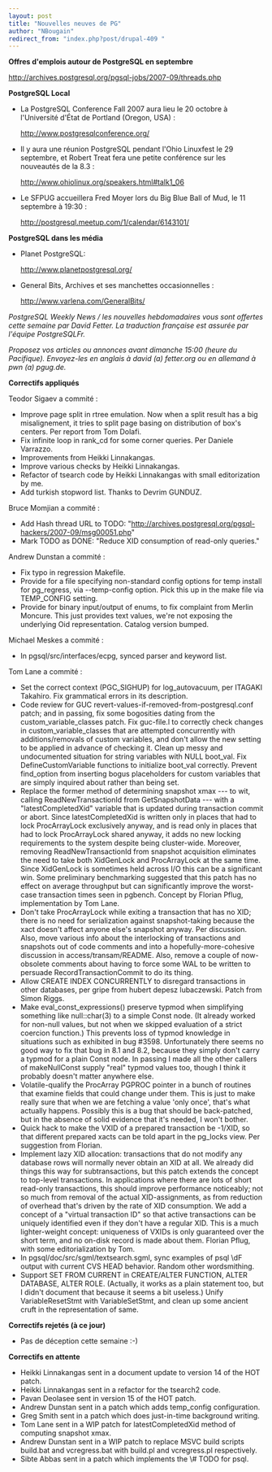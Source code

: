```yaml
---
layout: post
title: "Nouvelles neuves de PG"
author: "NBougain"
redirect_from: "index.php?post/drupal-409 "
---
```




<!--break-->

<p><strong>Offres d'emplois autour de PostgreSQL en septembre</strong></p>

<p><a target="_blank" href="http://archives.postgresql.org/pgsql-jobs/2007-09/threads.php">http://archives.postgresql.org/pgsql-jobs/2007-09/threads.php</a></p>

<p><strong>PostgreSQL Local</strong></p>

<ul>

<li>La PostgreSQL Conference Fall 2007 aura lieu le 20 octobre à l'Université d'État de Portland (Oregon, USA)&nbsp;:

<a target="_blank" href="http://www.postgresqlconference.org/">http://www.postgresqlconference.org/</a></li>

<li>Il y aura une réunion PostgreSQL pendant l'Ohio Linuxfest le 29 septembre, et Robert Treat fera une petite conférence sur les nouveautés de la 8.3&nbsp;:

<a target="_blank" href="http://www.ohiolinux.org/speakers.html#talk1_06">http://www.ohiolinux.org/speakers.html#talk1_06</a></li>

<li>Le SFPUG accueillera Fred Moyer lors du Big Blue Ball of Mud, le 11 septembre à 19:30&nbsp;:

<a target="_blank" href="http://postgresql.meetup.com/1/calendar/6143101/">http://postgresql.meetup.com/1/calendar/6143101/</a></li>

</ul>

<p><strong>PostgreSQL dans les média</strong></p>

<ul>

<li>Planet PostgreSQL:

<a target="_blank" href="http://www.planetpostgresql.org/">http://www.planetpostgresql.org/</a></li>

<li>General Bits, Archives et ses manchettes occasionnelles&nbsp;:

<a target="_blank" href="http://www.varlena.com/GeneralBits/">http://www.varlena.com/GeneralBits/</a></li>

</ul>

<p><em>PostgreSQL Weekly News / les nouvelles hebdomadaires vous sont offertes cette semaine par David Fetter. La traduction française est assurée par l'équipe PostgreSQLFr.</em></p>

<p><em>Proposez vos articles ou annonces avant dimanche 15:00 (heure du Pacifique). Envoyez-les en anglais à david (a) fetter.org ou en allemand à pwn (a) pgug.de.</em></p>

<p><strong>Correctifs appliqués</strong></p>

<p>Teodor Sigaev a commité&nbsp;:</p>

<ul>

<li>Improve page split in rtree emulation. Now when a split result has a big misalignement, it tries to split page basing on distribution of box's centers. Per report from Tom Dolafi.</li>

<li>Fix infinite loop in rank_cd for some corner queries. Per Daniele Varrazzo.</li>

<li>Improvements from Heikki Linnakangas.</li>

<li>Improve various checks by Heikki Linnakangas.</li>

<li>Refactor of tsearch code by Heikki Linnakangas with small editorization by me.</li>

<li>Add turkish stopword list. Thanks to Devrim GUNDUZ.</li>

</ul>

<p>Bruce Momjian a commité&nbsp;:</p>

<ul>

<li>Add Hash thread URL to TODO: "<a target="_blank" href="http://archives.postgresql.org/pgsql-hackers/2007-09/msg00051.php">http://archives.postgresql.org/pgsql-hackers/2007-09/msg00051.php</a>"</li>

<li>Mark TODO as DONE: "Reduce XID consumption of read-only queries."</li>

</ul>

<p>Andrew Dunstan a commité&nbsp;:</p>

<ul>

<li>Fix typo in regression Makefile.</li>

<li>Provide for a file specifying non-standard config options for temp install for pg_regress, via --temp-config option. Pick this up in the make file via TEMP_CONFIG setting.</li>

<li>Provide for binary input/output of enums, to fix complaint from Merlin Moncure. This just provides text values, we're not exposing the underlying Oid representation. Catalog version bumped.</li>

</ul>

<p>Michael Meskes a commité&nbsp;:</p>

<ul>

<li>In pgsql/src/interfaces/ecpg, synced parser and keyword list.</li>

</ul>

<p>Tom Lane a commité&nbsp;:</p>

<ul>

<li>Set the correct context (PGC_SIGHUP) for log_autovacuum, per ITAGAKI Takahiro. Fix grammatical errors in its description.</li>

<li>Code review for GUC revert-values-if-removed-from-postgresql.conf patch; and in passing, fix some bogosities dating from the custom_variable_classes patch. Fix guc-file.l to correctly check changes in custom_variable_classes that are attempted concurrently with additions/removals of custom variables, and don't allow the new setting to be applied in advance of checking it. Clean up messy and undocumented situation for string variables with NULL boot_val. Fix DefineCustomVariable functions to initialize boot_val correctly. Prevent find_option from inserting bogus placeholders for custom variables that are simply inquired about rather than being set.</li>

<li>Replace the former method of determining snapshot xmax --- to wit, calling ReadNewTransactionId from GetSnapshotData --- with a "latestCompletedXid" variable that is updated during transaction commit or abort. Since latestCompletedXid is written only in places that had to lock ProcArrayLock exclusively anyway, and is read only in places that had to lock ProcArrayLock shared anyway, it adds no new locking requirements to the system despite being cluster-wide. Moreover, removing ReadNewTransactionId from snapshot acquisition eliminates the need to take both XidGenLock and ProcArrayLock at the same time. Since XidGenLock is sometimes held across I/O this can be a significant win. Some preliminary benchmarking suggested that this patch has no effect on average throughput but can significantly improve the worst-case transaction times seen in pgbench. Concept by Florian Pflug, implementation by Tom Lane.</li>

<li>Don't take ProcArrayLock while exiting a transaction that has no XID; there is no need for serialization against snapshot-taking because the xact doesn't affect anyone else's snapshot anyway. Per discussion. Also, move various info about the interlocking of transactions and snapshots out of code comments and into a hopefully-more-cohesive discussion in access/transam/README. Also, remove a couple of now-obsolete comments about having to force some WAL to be written to persuade RecordTransactionCommit to do its thing.</li>

<li>Allow CREATE INDEX CONCURRENTLY to disregard transactions in other databases, per gripe from hubert depesz lubaczewski. Patch from Simon Riggs.</li>

<li>Make eval_const_expressions() preserve typmod when simplifying something like null::char(3) to a simple Const node. (It already worked for non-null values, but not when we skipped evaluation of a strict coercion function.) This prevents loss of typmod knowledge in situations such as exhibited in bug #3598. Unfortunately there seems no good way to fix that bug in 8.1 and 8.2, because they simply don't carry a typmod for a plain Const node. In passing I made all the other callers of makeNullConst supply "real" typmod values too, though I think it probably doesn't matter anywhere else.</li>

<li>Volatile-qualify the ProcArray PGPROC pointer in a bunch of routines that examine fields that could change under them. This is just to make really sure that when we are fetching a value 'only once', that's what actually happens. Possibly this is a bug that should be back-patched, but in the absence of solid evidence that it's needed, I won't bother.</li>

<li>Quick hack to make the VXID of a prepared transaction be -1/XID, so that different prepared xacts can be told apart in the pg_locks view. Per suggestion from Florian.</li>

<li>Implement lazy XID allocation: transactions that do not modify any database rows will normally never obtain an XID at all. We already did things this way for subtransactions, but this patch extends the concept to top-level transactions. In applications where there are lots of short read-only transactions, this should improve performance noticeably; not so much from removal of the actual XID-assignments, as from reduction of overhead that's driven by the rate of XID consumption. We add a concept of a "virtual transaction ID" so that active transactions can be uniquely identified even if they don't have a regular XID. This is a much lighter-weight concept: uniqueness of VXIDs is only guaranteed over the short term, and no on-disk record is made about them. Florian Pflug, with some editorialization by Tom.</li>

<li>In pgsql/doc/src/sgml/textsearch.sgml, sync examples of psql \dF output with current CVS HEAD behavior. Random other wordsmithing.</li>

<li>Support SET FROM CURRENT in CREATE/ALTER FUNCTION, ALTER DATABASE, ALTER ROLE. (Actually, it works as a plain statement too, but I didn't document that because it seems a bit useless.) Unify VariableResetStmt with VariableSetStmt, and clean up some ancient cruft in the representation of same.</li>

</ul>

<p><strong>Correctifs rejetés (à ce jour)</strong></p>

<ul>

<li>Pas de déception cette semaine :-)</li>

</ul>

<p><strong>Correctifs en attente</strong></p>

<ul>

<li>Heikki Linnakangas sent in a document update to version 14 of the HOT patch.</li>

<li>Heikki Linnakangas sent in a refactor for the tsearch2 code.</li>

<li>Pavan Deolasee sent in version 15 of the HOT patch.</li>

<li>Andrew Dunstan sent in a patch which adds temp_config configuration.</li>

<li>Greg Smith sent in a patch which does just-in-time background writing.</li>

<li>Tom Lane sent in a WIP patch for latestCompletedXid method of computing snapshot xmax.</li>

<li>Andrew Dunstan sent in a WIP patch to replace MSVC build scripts build.bat and vcregress.bat with build.pl and vcregress.pl respectively.</li>

<li>Sibte Abbas sent in a patch which implements the \# TODO for psql.</li>

</ul>